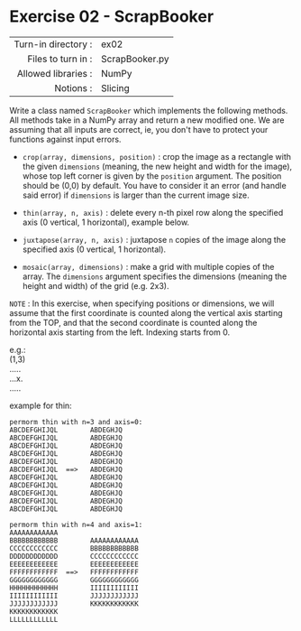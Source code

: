 # Exercise 02 - ScrapBooker

|                         |                    |
| -----------------------:| ------------------ |
|   Turn-in directory :   |  ex02              |
|   Files to turn in :    |  ScrapBooker.py    |
|   Allowed libraries :   |  NumPy             |
|   Notions :             |  Slicing           |


Write a class named `ScrapBooker` which implements the following methods.
All methods take in a NumPy array and return a new modified one.
We are assuming that all inputs are correct, ie, you don't have to protect your functions against input errors.

* `crop(array, dimensions, position)` : crop the image as a rectangle with the given `dimensions` (meaning, the new height and width for the image), whose top left corner is given by the `position` argument. The position should be (0,0) by default. You have to consider it an error (and handle said error) if `dimensions` is larger than the current image size.

* `thin(array, n, axis)` : delete every n-th pixel row along the specified axis (0 vertical, 1 horizontal), example below.

* `juxtapose(array, n, axis)` : juxtapose `n` copies of the image along the specified axis (0 vertical, 1 horizontal).

* `mosaic(array, dimensions)` : make a grid with multiple copies of the array. The `dimensions` argument specifies the dimensions (meaning the height and width) of the grid (e.g. 2x3).

`NOTE` : In this exercise, when specifying positions or dimensions, we will assume that the first coordinate is counted along the vertical axis starting from the TOP, and that the second coordinate is counted along the horizontal axis starting from the left. Indexing starts from 0.

e.g.:    
(1,3)  
.....  
...x.  
.....

example for thin:
```
permorm thin with n=3 and axis=0:
ABCDEFGHIJQL        ABDEGHJQ
ABCDEFGHIJQL        ABDEGHJQ
ABCDEFGHIJQL        ABDEGHJQ
ABCDEFGHIJQL        ABDEGHJQ
ABCDEFGHIJQL        ABDEGHJQ
ABCDEFGHIJQL  ==>   ABDEGHJQ
ABCDEFGHIJQL        ABDEGHJQ
ABCDEFGHIJQL        ABDEGHJQ
ABCDEFGHIJQL        ABDEGHJQ
ABCDEFGHIJQL        ABDEGHJQ
ABCDEFGHIJQL        ABDEGHJQ

permorm thin with n=4 and axis=1:
AAAAAAAAAAAA        
BBBBBBBBBBBB        AAAAAAAAAAAA
CCCCCCCCCCCC        BBBBBBBBBBBB
DDDDDDDDDDDD        CCCCCCCCCCCC
EEEEEEEEEEEE        EEEEEEEEEEEE
FFFFFFFFFFFF  ==>   FFFFFFFFFFFF
GGGGGGGGGGGG        GGGGGGGGGGGG
HHHHHHHHHHHH        IIIIIIIIIIII
IIIIIIIIIIII        JJJJJJJJJJJJ
JJJJJJJJJJJJ        KKKKKKKKKKKK
KKKKKKKKKKKK        
LLLLLLLLLLLL        
```